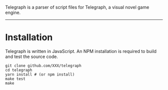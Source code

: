Telegraph is a parser of script files for Telegraph, a visual novel game engine.

---

# Installation

Telegraph is written in JavaScript. An NPM installation is required to build and test the source code.

```
git clone github.com/XXX/telegraph
cd telegraph
yarn install # (or npm install)
make test
make
```
